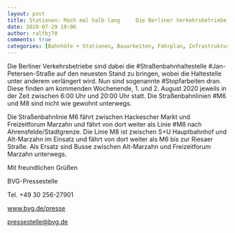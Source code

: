 ```yaml
---
layout: post
title: Stationen: Mach mal halb lang     Die Berliner Verkehrsbetriebe sind dabei die Straßenbahnhaltestelle Jan-Petersen-Straße ..., aus BVG
date: 2020-07-29 19:06
author: ralfbj70
comments: true
categories: [Bahnhöfe + Stationen, Bauarbeiten, Fahrplan, Infrastruktur, Jan, M6, M8, Stopfarbeiten, Straßenbahn, Straßenbahnhaltestelle]
---
```

<p style="font-weight: 400;">Die Berliner Verkehrsbetriebe sind dabei die #Straßenbahnhaltestelle #Jan-Petersen-Straße auf den neuesten Stand zu bringen, wobei die Haltestelle unter anderem verlängert wird. Nun sind sogenannte #Stopfarbeiten dran. Diese finden am kommenden Wochenende, 1. und 2. August 2020 jeweils in der Zeit zwischen 6:00 Uhr und 20:00 Uhr statt. Die Straßenbahnlinien #M6 und M8 sind nicht wie gewohnt unterwegs.</p>
<p style="font-weight: 400;">Die Straßenbahnlinie M6 fährt zwischen Hackescher Markt und Freizeitforum Marzahn und fährt von dort weiter als Linie #M8 nach Ahrensfelde/Stadtgrenze. Die Linie M8 ist zwischen S+U Hauptbahnhof und Alt-Marzahn im Einsatz und fährt von dort weiter als M6 bis zur Riesaer Straße. Als Ersatz sind Busse zwischen Alt-Marzahn und Freizeitforum Marzahn unterwegs.</p>
<p style="font-weight: 400;">Mit freundlichen Grüßen</p>
<p style="font-weight: 400;">BVG-Pressestelle</p>
<p style="font-weight: 400;">Tel. +49 30 256-27901</p>
<p style="font-weight: 400;"><a href="http://www.bvg.de/presse" data-saferedirecturl="https://www.google.com/url?q=http://www.bvg.de/presse&amp;source=gmail&amp;ust=1596523531611000&amp;usg=AFQjCNHPxaZcg-LuKVAeHm1ayhb2Iu3vKg">www.bvg.de/presse</a></p>
<p style="font-weight: 400;"><a href="mailto:pressestelle@bvg.de">pressestelle@bvg.de</a></p>
